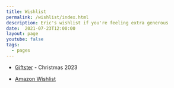 ```yaml
---
title: Wishlist
permalink: /wishlist/index.html
description: Eric's wishlist if you're feeling extra generous
date:  2021-07-23T12:00:00
layout: page
youtube: false
tags:
  - pages
---
```


- [Giftster](https://www.giftster.com/gift/public/apLiE/) - Christmas 2023

- [Amazon Wishlist](https://www.amazon.com/hz/wishlist/ls/31EDDE0CILTS3?ref_=wl_share)
